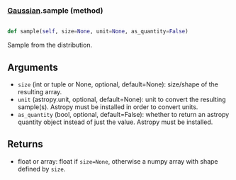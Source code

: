 ### [Gaussian](Gaussian.md).sample (method)


```py

def sample(self, size=None, unit=None, as_quantity=False)

```



Sample from the distribution.

Arguments
-----------
* `size` (int or tuple or None, optional, default=None): size/shape of the
    resulting array.
* `unit` (astropy.unit, optional, default=None): unit to convert the
    resulting sample(s).  Astropy must be installed in order to convert
    units.
* `as_quantity` (bool, optional, default=False): whether to return an
    astropy quantity object instead of just the value.  Astropy must
    be installed.

Returns
---------
* float or array: float if `size=None`, otherwise a numpy array with
    shape defined by `size`.

